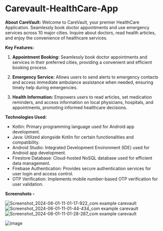 # Carevault-HealthCare-App

**About CareVault:**
Welcome to CareVault, your premier HealthCare Application. Seamlessly book doctor appointments and use emergency services across 10 major cities. Inquire about doctors, read health articles, and enjoy the convenience of healthcare services.

**Key Features:**

1. **Appointment Booking:**
   Seamlessly book doctor appointments and services in their preferred cities, providing a convenient and efficient booking process.

2. **Emergency Service:**
   Allows users to send alerts to emergency contacts and access immediate ambulance assistance when needed, ensuring timely help during emergencies.

3. **Health Information:**
   Empowers users to read articles, set medication reminders, and access information on local physicians, hospitals, and appointments, promoting informed healthcare decisions.

**Technologies Used:**

- Kotlin: Primary programming language used for Android app development.
- Java: Utilized alongside Kotlin for certain functionalities and compatibility.
- Android Studio: Integrated Development Environment (IDE) used for Android app development.
- Firestore Database: Cloud-hosted NoSQL database used for efficient data management.
- Firebase Authentication: Provides secure authentication services for user login and access control.
- OTP Verification: Implements mobile number-based OTP verification for user validation.

**Screenshots -** 

![Screenshot_2024-06-01-11-01-17-922_com example carevault](https://github.com/CareVault/CareVault/assets/117476059/9ce1f8f1-def5-48d1-b712-4fa022e19fd1)
![Screenshot_2024-06-01-11-01-44-434_com example carevault](https://github.com/CareVault/CareVault/assets/117476059/1afcdd86-88ae-4e58-8db5-263ff9ad4947)
![Screenshot_2024-06-01-11-01-28-287_com example carevault](https://github.com/CareVault/CareVault/assets/117476059/000e2410-ab5e-4cba-a0ed-9962db90ac36)


![image](https://github.com/Samb30/Carevault-HealthCare-App/assets/117346153/4802ba08-ed20-4abf-afe8-b5295414a5a5)



